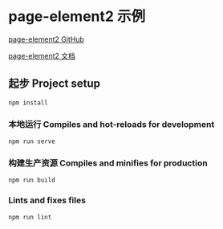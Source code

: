 # page-element2 示例

[page-element2 GitHub](https://github.com/gonglihai/page-element2)

[page-element2 文档](https://page-element2.glh.red/)

## 起步 Project setup
```
npm install
```

### 本地运行 Compiles and hot-reloads for development
```
npm run serve
```

### 构建生产资源 Compiles and minifies for production
```
npm run build
```

### Lints and fixes files
```
npm run lint
```

